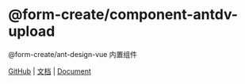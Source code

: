 # @form-create/component-antdv-upload

@form-create/ant-design-vue 内置组件

[GitHub](https://github.com/xaboy/form-create) | [文档](http://form-create.com/v3/) | [Document](http://form-create.com/v3/)

